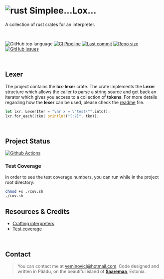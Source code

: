 # ![rust](https://img.shields.io/badge/Rust-000000?style=for-the-badge&logo=rust&logoColor=white) Simplee...Lox... 
A collection of rust crates for an interpreter.

</br>

![GitHub top language](https://img.shields.io/github/languages/top/veminovici/lox-rs)
[![CI Pipeline](https://github.com/veminovici/lox-rs/actions/workflows/ci.yml/badge.svg)](https://github.com/veminovici/lox-rs/actions/workflows/ci.yml)
[![Last commit](https://img.shields.io/github/last-commit/veminovici/lox-rs)](https://github.com/veminovici/lox-rs)
[![Repo size](https://img.shields.io/github/repo-size/veminovici/lox-rs)](https://github.com/veminovici/lox-rs)
[![GitHub issues](https://img.shields.io/github/issues/veminovici/lox-rs)](https://github.com/veminovici/lox-rs/issues)

</br>

## Lexer
The project contains the **lox-lexer** crate. The crate implements the **Lexer** structure which allows the caller to parse a string source and get back an iterator which gives you access to a collection of **tokens**. 
For more details regarding how the **lexer** can be used, please check the [readme](https://github.com/veminovici/lox-rs/blob/main/lox-lexer/README.md) file.

```rust
let lxr: LexerIter = "var x = \"test\"".into();
lxr.for_each(|tkn| println!("{:?}", tkn));
```

</br>

## Project Status

[![Github Actions](https://buildstats.info/github/chart/veminovici/lox-rs)](https://github.com/veminovici/lox-rs)

### Test Coverage
In order to see the test coverage numbers, you can run while in the project root directory:

```bash
chmod +x ./cov.sh
./cov.sh
```

## Resources & Credits
- [Crafting interpreters](http://craftinginterpreters.com/)
- [Test coverage](https://vladfilippov.com/blog/rust-code-coverage-tools/)

</br>

## Contact

> You can contact me at veminovici@hotmail.com. Code designed and written in Päädu, on the beautiful island of [**Saaremaa**](https://goo.gl/maps/DmB9ewY2R3sPGFnTA), Estonia.
